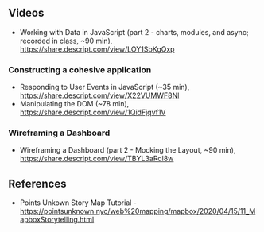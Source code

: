 ## Videos

- Working with Data in JavaScript (part 2 - charts, modules, and async; recorded in class, ~90 min), https://share.descript.com/view/LOY1SbKgQxp

### Constructing a cohesive application
  - Responding to User Events in JavaScript (~35 min), https://share.descript.com/view/X22VUMWF8Nl
  - Manipulating the DOM (~78 min), https://share.descript.com/view/1QidFjqvf1V

### Wireframing a Dashboard
  - Wireframing a Dashboard (part 2 - Mocking the Layout, ~90 min), https://share.descript.com/view/TBYL3aRdl8w

## References

- Points Unkown Story Map Tutorial - https://pointsunknown.nyc/web%20mapping/mapbox/2020/04/15/11_MapboxStorytelling.html